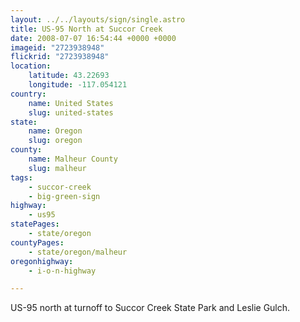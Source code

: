 ```yaml
---
layout: ../../layouts/sign/single.astro
title: US-95 North at Succor Creek
date: 2008-07-07 16:54:44 +0000 +0000
imageid: "2723938948"
flickrid: "2723938948"
location:
    latitude: 43.22693
    longitude: -117.054121
country:
    name: United States
    slug: united-states
state:
    name: Oregon
    slug: oregon
county:
    name: Malheur County
    slug: malheur
tags:
    - succor-creek
    - big-green-sign
highway:
    - us95
statePages:
    - state/oregon
countyPages:
    - state/oregon/malheur
oregonhighway:
    - i-o-n-highway

---
```

US-95 north at turnoff to Succor Creek State Park and Leslie Gulch.